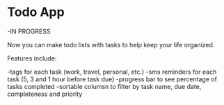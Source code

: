 Todo App
========
-IN PROGRESS

Now you can make todo lists with tasks to help keep your life organized.

Features include:

-tags for each task (work, travel, personal, etc.)
-sms reminders for each task (5, 3 and 1 hour before task due)
-progress bar to see percentage of tasks completed
-sortable columsn to filter by task name, due date, completeness and priority






